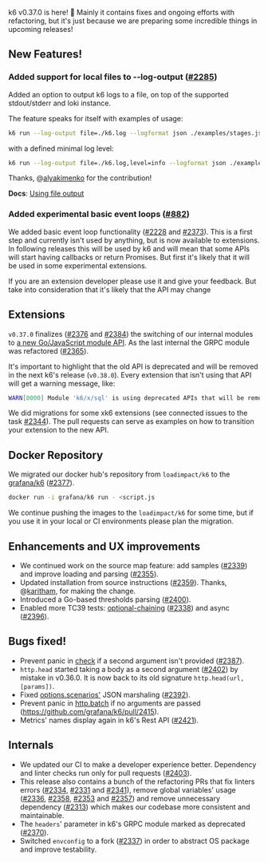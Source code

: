 k6 v0.37.0 is here! 🎉 Mainly it contains fixes and ongoing efforts with refactoring, but it's just because we are preparing some incredible things in upcoming releases!

## New Features!

### Added support for local files to --log-output ([#2285](https://github.com/grafana/k6/pull/2285))

Added an option to output k6 logs to a file, on top of the supported stdout/stderr and loki instance.

The feature speaks for itself with examples of usage:

```sh
k6 run --log-output file=./k6.log --logformat json ./examples/stages.js
```

with a defined minimal log level:

```sh
k6 run --log-output file=./k6.log,level=info --logformat json ./examples/stages.js
```

Thanks, @[alyakimenko](https://github.com/alyakimenko) for the contribution!

**Docs**: [Using file output](https://k6.io/docs/using-k6/options/#file)

### Added experimental basic event loops ([#882](https://github.com/grafana/k6/issues/882))

We added basic event loop functionality ([#2228](https://github.com/grafana/k6/pull/2228) and [#2373](https://github.com/grafana/k6/pull/2373)). This is a first step and currently isn't used by anything, but is now available to extensions. In following releases this will be used by k6 and will mean that some APIs will start having callbacks or return Promises. But first it's likely that it will be used in some experimental extensions.

If you are an extension developer please use it and give your feedback. But take into consideration that it's likely that the API may change

## Extensions

`v0.37.0` finalizes ([#2376](https://github.com/grafana/k6/pull/2376) and [#2384](https://github.com/grafana/k6/pull/2384)) the switching of our internal modules to [a new Go/JavaScript module API](https://k6.io/docs/extensions/guides/create-an-extension/#advanced-javascript-extension). As the last internal the GRPC module was refactored ([#2365](https://github.com/grafana/k6/pull/2365)).

It's important to highlight that the old API is deprecated and will be removed in the next k6's release (`v0.38.0`). Every extension that isn't using that API will get a warning message, like:

```sh
WARN[0000] Module 'k6/x/sql' is using deprecated APIs that will be removed in k6 v0.38.0, for more details on how to update it see https://k6.io/docs/extensions/guides/create-an-extension/#advanced-javascript-extension
```

We did migrations for some xk6 extensions (see connected issues to the task [#2344](https://github.com/grafana/k6/issues/2344)). The pull requests can serve as examples on how to transition your extension to the new API.

## Docker Repository

We migrated our docker hub's repository from `loadimpact/k6` to the [grafana/k6](https://hub.docker.com/r/grafana/k6) ([#2377](https://github.com/grafana/k6/pull/2377)).

```sh
docker run -i grafana/k6 run - <script.js
```

We continue pushing the images to the `loadimpact/k6` for some time, but if you use it in your local or CI environments please plan the migration.

## Enhancements and UX improvements

- We continued work on the source map feature: add samples ([#2339](https://github.com/grafana/k6/pull/2339)) and improve loading and parsing ([#2355](https://github.com/grafana/k6/pull/2355)).
- Updated installation from source instructions ([#2359](https://github.com/grafana/k6/pull/2359)). Thanks, @[karitham](https://github.com/Karitham), for making the change.
- Introduced a Go-based thresholds parsing ([#2400](https://github.com/grafana/k6/pull/2400)).
- Enabled more TC39 tests: [optional-chaining](https://developer.mozilla.org/en-US/docs/Web/JavaScript/Reference/Operators/Optional_chaining) ([#2338](https://github.com/grafana/k6/pull/2338)) and async ([#2396](https://github.com/grafana/k6/pull/2396)).

## Bugs fixed!

- Prevent panic in [check](https://k6.io/docs/javascript-api/k6/check-val-sets-tags) if a second argument isn't provided ([#2387](https://github.com/grafana/k6/pull/2387)).
- `http.head` started taking a body as a second argument ([#2402](https://github.com/grafana/k6/pull/2402)) by mistake in v0.36.0. It is now back to its old signature `http.head(url, [params])`.
- Fixed [options.scenarios'](https://k6.io/docs/using-k6/options/#scenarios) JSON marshaling ([#2392](https://github.com/grafana/k6/pull/2392)).
- Prevent panic in [http.batch](https://k6.io/docs/javascript-api/k6-http/batch-requests) if no arguments are passed (https://github.com/grafana/k6/pull/2415).
- Metrics' names display again in k6's Rest API ([#2421](https://github.com/grafana/k6/pull/2421)).

## Internals

- We updated our CI to make a developer experience better. Dependency and linter checks run only for pull requests ([#2403](https://github.com/grafana/k6/pull/2403)).
- This release also contains a bunch of the refactoring PRs that fix linters errors ([#2334](https://github.com/grafana/k6/pull/2334), [#2331](https://github.com/grafana/k6/pull/2331) and [#2341](https://github.com/grafana/k6/pull/2341)), remove global variables' usage ([#2336](https://github.com/grafana/k6/pull/2336), [#2358](https://github.com/grafana/k6/pull/2358), [#2353](https://github.com/grafana/k6/pull/2353) and [#2357](https://github.com/grafana/k6/pull/2357)) and remove unnecessary dependency ([#2313](https://github.com/grafana/k6/pull/2313)) which makes our codebase more consistent and maintainable.
- The `headers`' parameter in k6's GRPC module marked as deprecated ([#2370](https://github.com/grafana/k6/pull/2370)).
- Switched `envconfig` to a fork ([#2337](https://github.com/grafana/k6/pull/2337)) in order to abstract OS package and improve testability.
